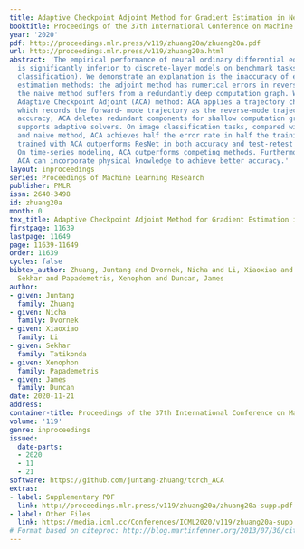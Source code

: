```yaml
---
title: Adaptive Checkpoint Adjoint Method for Gradient Estimation in Neural ODE
booktitle: Proceedings of the 37th International Conference on Machine Learning
year: '2020'
pdf: http://proceedings.mlr.press/v119/zhuang20a/zhuang20a.pdf
url: http://proceedings.mlr.press/v119/zhuang20a.html
abstract: 'The empirical performance of neural ordinary differential equations (NODEs)
  is significantly inferior to discrete-layer models on benchmark tasks (e.g. image
  classification). We demonstrate an explanation is the inaccuracy of existing gradient
  estimation methods: the adjoint method has numerical errors in reverse-mode integration;
  the naive method suffers from a redundantly deep computation graph. We propose the
  Adaptive Checkpoint Adjoint (ACA) method: ACA applies a trajectory checkpoint strategy
  which records the forward- mode trajectory as the reverse-mode trajectory to guarantee
  accuracy; ACA deletes redundant components for shallow computation graphs; and ACA
  supports adaptive solvers. On image classification tasks, compared with the adjoint
  and naive method, ACA achieves half the error rate in half the training time; NODE
  trained with ACA outperforms ResNet in both accuracy and test-retest reliability.
  On time-series modeling, ACA outperforms competing methods. Furthermore, NODE with
  ACA can incorporate physical knowledge to achieve better accuracy.'
layout: inproceedings
series: Proceedings of Machine Learning Research
publisher: PMLR
issn: 2640-3498
id: zhuang20a
month: 0
tex_title: Adaptive Checkpoint Adjoint Method for Gradient Estimation in Neural {ODE}
firstpage: 11639
lastpage: 11649
page: 11639-11649
order: 11639
cycles: false
bibtex_author: Zhuang, Juntang and Dvornek, Nicha and Li, Xiaoxiao and Tatikonda,
  Sekhar and Papademetris, Xenophon and Duncan, James
author:
- given: Juntang
  family: Zhuang
- given: Nicha
  family: Dvornek
- given: Xiaoxiao
  family: Li
- given: Sekhar
  family: Tatikonda
- given: Xenophon
  family: Papademetris
- given: James
  family: Duncan
date: 2020-11-21
address: 
container-title: Proceedings of the 37th International Conference on Machine Learning
volume: '119'
genre: inproceedings
issued:
  date-parts:
  - 2020
  - 11
  - 21
software: https://github.com/juntang-zhuang/torch_ACA
extras:
- label: Supplementary PDF
  link: http://proceedings.mlr.press/v119/zhuang20a/zhuang20a-supp.pdf
- label: Other Files
  link: https://media.icml.cc/Conferences/ICML2020/v119/zhuang20a-supp.zip
# Format based on citeproc: http://blog.martinfenner.org/2013/07/30/citeproc-yaml-for-bibliographies/
---
```

